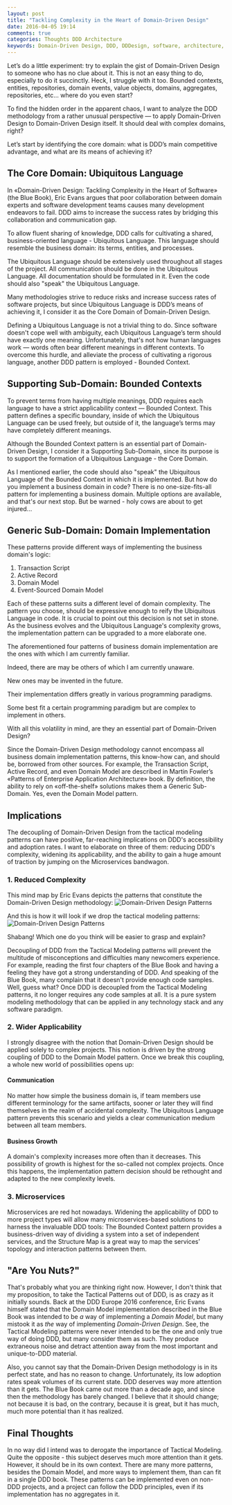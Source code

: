 ```yaml
---
layout: post
title: "Tackling Complexity in the Heart of Domain-Driven Design"
date: 2016-04-05 19:14
comments: true
categories: Thoughts DDD Architecture
keywords: Domain-Driven Design, DDD, DDDesign, software, architecture, methodology, bounded context, ubiquitous language, patterns, complexity
---
```


Let’s do a little experiment: try to explain the gist of Domain-Driven Design to someone who has no clue about it. This is not an easy thing to do, especially to do it succinctly. Heck, I struggle with it too. Bounded contexts, entities, repositories, domain events, value objects, domains, aggregates, repositories, etc… where do you even start?

To find the hidden order in the apparent chaos, I want to analyze the DDD methodology from a rather unusual perspective — to apply Domain-Driven Design to Domain-Driven Design itself. It should deal with complex domains, right?

Let’s start by identifying the core domain: what is DDD’s main competitive advantage, and what are its means of achieving it?

## The Core Domain: Ubiquitous Language
In «Domain-Driven Design: Tackling Complexity in the Heart of Software» (the Blue Book), Eric Evans argues that poor collaboration between domain experts and software development teams causes many development endeavors to fail. DDD aims to increase the success rates by bridging this collaboration and communication gap. 

<!-- more -->

To allow fluent sharing of knowledge, DDD calls for cultivating a shared, business-oriented language - Ubiquitous Language. This language should resemble the business domain: its terms, entities, and processes. 

The Ubiquitous Language should be extensively used throughout all stages of the project. All communication should be done in the Ubiquitous Language. All documentation should be formulated in it. Even the code should also "speak" the Ubiquitous Language.

Many methodologies strive to reduce risks and increase success rates of software projects, but since Ubiquitous Language is DDD’s means of achieving it, I consider it as the Core Domain of Domain-Driven Design.

Defining a Ubiquitous Language is not a trivial thing to do. Since software doesn't cope well with ambiguity, each Ubiquitous Language’s term should have exactly one meaning. Unfortunately, that's not how human languages work — words often bear different meanings in different contexts. To overcome this hurdle, and alleviate the process of cultivating a rigorous language, another DDD pattern is employed - Bounded Context.

## Supporting Sub-Domain: Bounded Contexts
To prevent terms from having multiple meanings, DDD requires each language to have a strict applicability context — Bounded Context. This pattern defines a specific boundary, inside of which the Ubiquitous Language can be used freely, but outside of it, the language’s terms may have completely different meanings.

Although the Bounded Context pattern is an essential part of Domain-Driven Design, I consider it a Supporting Sub-Domain, since its purpose is to support the formation of a Ubiquitous Language - the Core Domain.

As I mentioned earlier, the code should also "speak" the Ubiquitous Language of the Bounded Context in which it is implemented. But how do you implement a business domain in code? There is no one-size-fits-all pattern for implementing a business domain. Multiple options are available, and that's our next stop. But be warned - holy cows are about to get injured...

## Generic Sub-Domain: Domain Implementation
These patterns provide different ways of implementing the business domain's logic:

1. Transaction Script
2. Active Record
3. Domain Model
4. Event-Sourced Domain Model

Each of these patterns suits a different level of domain complexity. The pattern you choose, should be expressive enough to reify the Ubiquitous Language in code. It is crucial to point out this decision is not set in stone. As the business evolves and the Ubiquitous Language's complexity grows, the implementation pattern can be upgraded to a more elaborate one.

The aforementioned four patterns of business domain implementation are the ones with which I am currently familiar.

Indeed, there are may be others of which I am currently unaware.

New ones may be invented in the future.

Their implementation differs greatly in various programming paradigms.

Some best fit a certain programming paradigm but are complex to implement in others.

With all this volatility in mind, are they an essential part of Domain-Driven Design?

Since the Domain-Driven Design methodology cannot encompass all business domain implementation patterns, this know-how can, and should be, borrowed from other sources. For example, the Transaction Script, Active Record, and even Domain Model are described in Martin Fowler’s «Patterns of Enterprise Application Architecture» book. By definition, the ability to rely on «off-the-shelf» solutions makes them a Generic Sub-Domain. Yes, even the Domain Model pattern.

## Implications
The decoupling of Domain-Driven Design from the tactical modeling patterns can have positive, far-reaching implications on DDD's accessibility and adoption rates. I want to elaborate on three of them: reducing DDD's complexity, widening its applicability, and the ability to gain a huge amount of traction by jumping on the Microservices bandwagon. 

### 1. Reduced Complexity
This mind map by Eric Evans depicts the patterns that constitute the Domain-Driven Design methodology:
<img src="{{ root_url }}/images/ddd/ddd-patterns.png" alt="Domain-Driven Design Patterns" />

And this is how it will look if we drop the tactical modeling patterns:
<img src="{{ root_url }}/images/ddd/ddd-patterns2.png" alt="Domain-Driven Design Patterns" />

Shabang! Which one do you think will be easier to grasp and explain?

Decoupling of DDD from the Tactical Modeling patterns will prevent the multitude of misconceptions and difficulties many newcomers experience. For example, reading the first four chapters of the Blue Book and having a feeling they have got a strong understanding of DDD. And speaking of the Blue Book, many complain that it doesn't provide enough code samples. Well, guess what? Once DDD is decoupled from the Tactical Modeling patterns, it no longer requires any code samples at all. It is a pure system modeling methodology that can be applied in any technology stack and any software paradigm.

### 2. Wider Applicability
I strongly disagree with the notion that Domain-Driven Design should be applied solely to complex projects. This notion is driven by the strong coupling of DDD to the Domain Model pattern. Once we break this coupling, a whole new world of possibilities opens up:

#### Communication
No matter how simple the business domain is, if team members use different terminology for the same artifacts, sooner or later they will find themselves in the realm of accidental complexity. The Ubiquitous Language pattern prevents this scenario and yields a clear communication medium between all team members.

#### Business Growth
A domain's complexity increases more often than it decreases. This possibility of growth is highest for the so-called not complex projects. Once this happens, the implementation pattern decision should be rethought and adapted to the new complexity levels.

### 3. Microservices
Microservices are red hot nowadays. Widening the applicability of DDD to more project types will allow many microservices-based solutions to harness the invaluable DDD tools: The Bounded Context pattern provides a business-driven way of dividing a system into a set of independent services, and the Structure Map is a great way to map the services’ topology and interaction patterns between them.

## "Are You Nuts?"
That's probably what you are thinking right now. However, I don't think that my proposition, to take the Tactical Patterns out of DDD, is as crazy as it initially sounds. Back at the DDD Europe 2016 conference, Eric Evans himself stated that the Domain Model implementation described in the Blue Book was intended to be *a* way of implementing a *Domain Model*, but many mistook it as *the* way of implementing *Domain-Driven Design*. See, the Tactical Modeling patterns were never intended to be the one and only true way of doing DDD, but many consider them as such. They produce extraneous noise and detract attention away from the most important and unique-to-DDD material.

Also, you cannot say that the Domain-Driven Design methodology is in its perfect state, and has no reason to change. Unfortunately, its low adoption rates speak volumes of its current state. DDD deserves way more attention than it gets. The Blue Book came out more than a decade ago, and since then the methodology has barely changed. I believe that it should change; not because it is bad, on the contrary, because it is great, but it has much, much more potential than it has realized.

## Final Thoughts
In no way did I intend was to derogate the importance of Tactical Modeling. Quite the opposite - this subject deserves much more attention than it gets. However, it should be in its own context. There are many more patterns, besides the Domain Model, and more ways to implement them, than can fit in a single DDD book. These patterns can be implemented even on non-DDD projects, and a project can follow the DDD principles, even if its implementation has no aggregates in it.